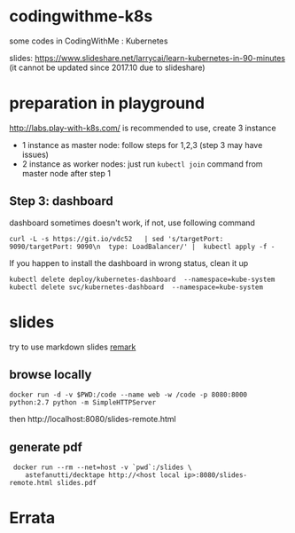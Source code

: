 # codingwithme-k8s

some codes in CodingWithMe : Kubernetes

slides: https://www.slideshare.net/larrycai/learn-kubernetes-in-90-minutes (it cannot be updated since 2017.10 due to slideshare)

# preparation in playground

http://labs.play-with-k8s.com/ is recommended to use, create 3 instance

* 1 instance as master node: follow steps for 1,2,3 (step 3 may have issues)
* 2 instance as worker nodes: just run `kubectl join` command from master node after step 1

## Step 3: dashboard
dashboard sometimes doesn't work, if not, use following command

    curl -L -s https://git.io/vdc52   | sed 's/targetPort: 9090/targetPort: 9090\n  type: LoadBalancer/' |  kubectl apply -f -
    
If you happen to install the dashboard in wrong status, clean it up

    kubectl delete deploy/kubernetes-dashboard  --namespace=kube-system
    kubectl delete svc/kubernetes-dashboard  --namespace=kube-system
    
# slides

try to use markdown slides [remark](https://github.com/gnab/remark)

## browse locally

    docker run -d -v $PWD:/code --name web -w /code -p 8080:8000 python:2.7 python -m SimpleHTTPServer

then http://localhost:8080/slides-remote.html

## generate pdf

     docker run --rm --net=host -v `pwd`:/slides \
        astefanutti/decktape http://<host local ip>:8080/slides-remote.html slides.pdf

# Errata



